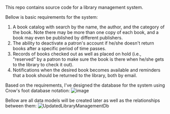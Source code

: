 This repo contains source code for a library management system.

Bellow is basic requirements for the system:

1. A book catalog with search by the name, the author, and the category of the book. Note there may be more than one copy of each book, and a book may even be published by different publishers.
2. The ability to deactivate a patron's account if he/she doesn't return books after a specific period of time passes.
3. Records of books checked out as well as placed on hold (i.e., "reserved" by a patron to make sure the book is there when he/she gets to the library to check it out).
4. Notifications when the desired book becomes available and reminders that a book should be returned to the library, both by email.

Based on the requirements, I've designed the database for the system using Crow's foot database notation:
![image](https://user-images.githubusercontent.com/87921412/234424582-6006e71e-a860-4682-8338-07985017ba2a.png)

Bellow are all data models will be created later as well as the relationships between them:
![UpdatedLibraryManagementDb](https://user-images.githubusercontent.com/87921412/234430495-cb3b8d9d-ec3b-4379-bd7e-e2fd3fcf4dc9.png)

